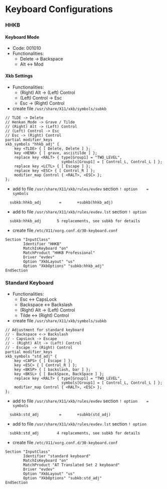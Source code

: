 # Keyboard Configurations

### HHKB

#### Keyboard Mode
- Code: 001010
- Functionalities:
  - Delete -> Backspace
  - Alt <-> Mod

#### Xkb Settings
- Functionalities:
  - (Right) Alt -> (Left) Control
  - (Left) Control -> Esc
  - Esc -> (Right) Control
- create file `/usr/share/X11/xkb/symbols/subkb`
```
// TLDE -> Delete
// Henkan_Mode -> Grave / Tilde
// (Right) Alt -> (Left) Control
// (Left) Control -> Esc
// Esc -> (Right) Control
partial modifier_keys
xkb_symbols "hhkb_adj" {
    key <TLDE> { [ Delete, Delete ] };
    key <HENK> { [ grave, asciitilde ] };
    replace key <RALT> { type[Group1] = "TWO_LEVEL",
                         symbols[Group1] = [ Control_L, Control_L ] };
    replace key <LCTL> { [ Escape ] };
    replace key <ESC> { [ Control_R ] };
    modifier_map Control { <RALT>, <ESC> };
};
```
- add to file `/usr/share/X11/xkb/rules/evdev` section `! option    =   symbols`
```
  subkb:hhkb_adj        =       +subkb(hhkb_adj)
```
- add to file `/usr/share/X11/xkb/rules/evdev.lst` section `! option`
```
  subkb:hhkb_adj       5 replacements, see subkb for details
```
- create file `/etc/X11/xorg.conf.d/30-keyboard.conf`
```
Section "InputClass"
        Identifier "HHKB"
        MatchIsKeyboard "on"
        MatchProduct "HHKB Professional"
        Driver "evdev"
        Option "XkbLayout" "us"
        Option "XkbOptions" "subkb:hhkb_adj"
EndSection
```

### Standard Keyboard
- Functionalities:
  - Esc <-> CapsLock
  - Backspace <-> Backslash
  - (Right) Alt -> (Left) Control
  - Tilde <-> (Right) Control
- create file `/usr/share/X11/xkb/symbols/subkb`
```
// Adjustment for standard keyboard
// - Backspace <-> Backslash
// - CapsLock -> Escape
// - (Right) Alt -> (Left) Control
// - Escape -> (Right) Control
partial modifier_keys
xkb_symbols "std_adj" {
    key <CAPS> { [ Escape ] };
    key <ESC> { [ Control_R ] };
    key <BKSP> { [ backslash, bar ] };
    key <BKSL> { [ BackSpace, BackSpace ] };
    replace key <RALT> { type[Group1] = "TWO_LEVEL",
                         symbols[Group1] = [ Control_L, Control_L ] };
    modifier_map Control { <RALT>, <ESC> };
};
```
- add to file `/usr/share/X11/xkb/rules/evdev` section `! option    =   symbols`
```
  subkb:std_adj         =       +subkb(std_adj)
```
- add to file `/usr/share/X11/xkb/rules/evdev.lst` section `! option`
```
  subkb:std_adj        4 replacements, see subkb for details
```
- create file `/etc/X11/xorg.conf.d/30-keyboard.conf`
```
Section "InputClass"
        Identifier "standard keyboard"
        MatchIsKeyboard "on"
        MatchProduct "AT Translated Set 2 keyboard"
        Driver "evdev"
        Option "XkbLayout" "us"
        Option "XkbOptions" "subkb:std_adj"
EndSection
```

